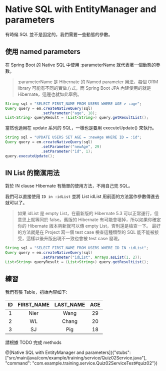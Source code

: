 # Native SQL with EntityManager and parameters

有時候 SQL 並不是固定的，我們需要一些動態的參數。

## 使用 named parameters

在 Spring Boot 的 Native SQL 中使用 :parameterName 就代表著一個動態的參數。

> :parameterName 是 Hibernate 的 Named parameter 用法，每個 ORM library 可能有不同的實做方式，而 Spring Boot JPA 內建使用的就是 Hibernate，這邊也就如此舉例。

```java
String sql = "SELECT FIRST_NAME FROM USERS WHERE AGE > :age";
Query query = em.createNativeQuery(sql)
                .setParameter("age", 18);
List<String> queryResult = (List<String>) query.getResultList();
```

當然也適用在 update 系列的 SQL，一樣也是要用 executeUpdate() 來執行。

```java
String sql = "UPDATE USERS SET AGE = :newAge WHERE ID = :id";
Query query = em.createNativeQuery(sql)
                .setParameter("newAge", 29)
                .setParameter("id", 1);
query.executeUpdate();
```

## IN List 的簡潔用法

對於 IN clause Hibernate 有簡單的使用方法，不用自己兜 SQL。

我們可以直接使用 ```ID in :idList``` 並將 List<Long> idList 用前面的方法當作參數傳進去就可以了。

> 如果 idList 是 empty List，在最新版的 Hibernate 5.3 可以正常運行，但意思上就等同於 false。舊版的 Hibernate 有可能會壞掉，所以如果你確定你的 Hibernate 版本夠新就可以傳 empty List，否則還是檢查一下。
> 最好的方法就是在 Project 寫一個 test case 檢查這種類型的 SQL 能不能被接受，這樣以後升版出現不一致也會被 test case 發現。

```java
String sql = "SELECT FIRST_NAME FROM USERS WHERE ID IN :idList";
Query query = em.createNativeQuery(sql)
                .setParameter("idList", Arrays.asList(1, 2));
List<String> queryResult = (List<String>) query.getResultList();
```

## 練習

我們有張 Table，初始內容如下:

| ID | FIRST_NAME | LAST_NAME | AGE |
|:--:|:----------:|:---------:|:---:|
|  1 |    Nier    |    Wang   |  29 |
|  2 |     WL     |   Chang   |  20 |
|  3 |     SJ     |    Pig    |  18 |

請根據 TODO 完成 methods

@[Native SQL with EntityManager and parameters]({"stubs": ["src/main/java/com/example/training/service/Quiz02Service.java"], "command": "com.example.training.service.Quiz02ServiceTest#quiz02"})
